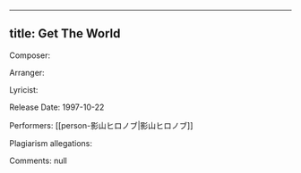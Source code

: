 
---
title: Get The World
---
Composer: 

Arranger: 

Lyricist: 

Release Date: 1997-10-22

Performers: [[person-影山ヒロノブ|影山ヒロノブ]]

Plagiarism allegations:


Comments:
null
